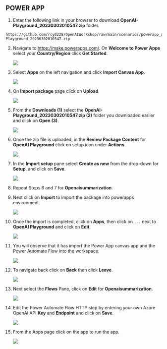 
## POWER APP
1. Enter the following link in your browser to download **OpenAI-Playground_20230302010547.zip** folder.

```
https://github.com/rcy0228/OpenAIWorkshop/raw/main/scenarios/powerapp_and_python/powerapp/OpenAI-Playground_20230302010547.zip
```

2. Navigate to https://make.powerapps.com/. On **Welcome to Power Apps** select your **Country/Region** click **Get Started**. 

   ![](./images/welcome.png)
    
3. Select **Apps** on the left navigation and click **Import Canvas App**. 

    ![](./images/import-canvas.png)

4. On **Import package** page click on **Upload**.

    ![](./images/upload-importpackage.png)

5. From the **Downloads (1)** select the **OpenAI-Playground_20230302010547.zip (2)** folder you downloaded earlier and click on **Open (3)**.

     ![](./images/upload-openai-playground.png)

6. Once the zip file is uploaded, in the **Review Package Content** for **OpenAI Playground** click on setup icon under **Actions**. 

     ![](./images/review-package-content.png)

7. In the **Import setup** pane select **Create as new** from the drop-down for **Setup**, and click on **Save**.

      ![](./images/import-setup.png)

8.  Repeat Steps 6 and 7 for **Openaisummarization**.

9. Next click on **Import** to import the package into powerapps environment.  

     ![](./images/import-openai-package.png)

10. Once the import is completed, click on **Apps**, then click on `...` next to **OpenAI Playground** and click on **Edit**.

      ![](./images/open-ai-apps.png)

11. You will observe that it has import the Power App canvas app and the Power Automate Flow into the workspace.

      ![](./images/gpt-3.png)

12. To navigate back click on **Back** then click **Leave**.

      ![](./images/exit-openai-powerapp.png)

13. Next select the **Flows** Pane, click on **Edit** for **Openaisummarization**.

      ![](./images/open-ai-flows.png)

14. Edit the Power Automate Flow HTTP step by entering your own Azure OpenAI API **Key** and **Endpoint** and click on **Save**.

      ![](./images/endpoint-key.png)

15. From the Apps page click on the app to run the app.

     ![](./images/runpowerapp.png)
